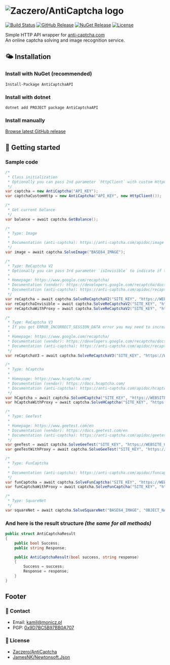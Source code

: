 # ![Zaczero/AntiCaptcha logo](https://github.com/Zaczero/AntiCaptcha/blob/master/resources/AntiCaptcha.png)

[![Build Status](https://travis-ci.com/Zaczero/AntiCaptcha.svg?branch=master)](https://travis-ci.com/Zaczero/AntiCaptcha)
[![GitHub Release](https://img.shields.io/github/v/release/Zaczero/AntiCaptcha)](https://github.com/Zaczero/AntiCaptcha/releases/latest)
[![NuGet Release](https://img.shields.io/nuget/v/AntiCaptchaAPI)](https://www.nuget.org/packages/AntiCaptchaAPI/)
[![License](https://img.shields.io/github/license/Zaczero/AntiCaptcha)](https://github.com/Zaczero/AntiCaptcha/blob/master/LICENSE)

Simple HTTP API wrapper for [anti-captcha.com](https://anti-captcha.com/)  
An online captcha solving and image recognition service.

## 🌤️ Installation

### Install with NuGet (recommended)

`Install-Package AntiCaptchaAPI`

### Install with dotnet

`dotnet add PROJECT package AntiCaptchaAPI`

### Install manually

[Browse latest GitHub release](https://github.com/Zaczero/AntiCaptcha/releases/latest)

## 🏁 Getting started

### Sample code

```cs
/*
 * Class initialization
 * Optionally you can pass 2nd parameter `httpClient` with custom HttpClient to use while requesting API
 */
var captcha = new AntiCaptcha("API_KEY");
var captchaCustomHttp = new AntiCaptcha("API_KEY", new HttpClient());

/*
 * Get current balance
 */
var balance = await captcha.GetBalance();

/*
 * Type: Image
 *
 * Documentation (anti-captcha): https://anti-captcha.com/apidoc/image
 */
var image = await captcha.SolveImage("BASE64_IMAGE");

/*
 * Type: ReCaptcha V2
 * Optionally you can pass 3rd parameter `isInvisible` to indicate if the reCaptcha is setup as invisible
 *
 * Homepage: https://www.google.com/recaptcha/
 * Documentation (vendor): https://developers.google.com/recaptcha/docs/display
 * Documentation (anti-captcha): https://anti-captcha.com/apidoc/recaptcha
 */
var reCaptcha = await captcha.SolveReCaptchaV2("SITE_KEY", "https://WEBSITE_URL");
var reCaptchaInvisible = await captcha.SolveReCaptchaV2("SITE_KEY", "https://WEBSITE_URL", true);
var reCaptchaWithProxy = await captcha.SolveReCaptchaV2("SITE_KEY", "https://WEBSITE_URL", new AntiCaptchaProxy(ProxyType.Http, "PROXY_ADDRESS", 8080), "USER_AGENT");

/*
 * Type: ReCaptcha V3
 * If you get ERROR_INCORRECT_SESSION_DATA error you may need to increase minScore value
 *
 * Homepage: https://www.google.com/recaptcha/
 * Documentation (vendor): https://developers.google.com/recaptcha/docs/v3
 * Documentation (anti-captcha): https://anti-captcha.com/apidoc/recaptcha
 */
var reCaptchaV3 = await captcha.SolveReCaptchaV3("SITE_KEY", "https://WEBSITE_URL", 0.9, "SOME_ACTION");

/*
 * Type: hCaptcha
 *
 * Homepage: https://www.hcaptcha.com/
 * Documentation (vendor): https://docs.hcaptcha.com/
 * Documentation (anti-captcha): https://anti-captcha.com/apidoc/hcaptcha
 */
var hCaptcha = await captcha.SolveHCaptcha("SITE_KEY", "https://WEBSITE_URL");
var hCaptchaWithProxy = await captcha.SolveHCaptcha("SITE_KEY", "https://WEBSITE_URL", new AntiCaptchaProxy(ProxyType.Http, "PROXY_ADDRESS", 8080), "USER_AGENT");

/*
 * Type: GeeTest
 *
 * Homepage: https://www.geetest.com/en
 * Documentation (vendor): https://docs.geetest.com/en
 * Documentation (anti-captcha): https://anti-captcha.com/apidoc/geetest
 */
var geeTest = await captcha.SolveGeeTest("SITE_KEY", "https://WEBSITE_URL", "CHALLENGE");
var geeTestWithProxy = await captcha.SolveGeeTest("SITE_KEY", "https://WEBSITE_URL", "CHALLENGE", new AntiCaptchaProxy(ProxyType.Http, "PROXY_ADDRESS", 8080), "USER_AGENT");

/*
 * Type: FunCaptcha
 *
 * Documentation (anti-captcha): https://anti-captcha.com/apidoc/funcaptcha
 */
var funCaptcha = await captcha.SolveFunCaptcha("SITE_KEY", "https://WEBSITE_URL");
var funCaptchaWithProxy = await captcha.SolveFunCaptcha("SITE_KEY", "https://WEBSITE_URL", new AntiCaptchaProxy(ProxyType.Http, "PROXY_ADDRESS", 8080), "USER_AGENT");

/*
 * Type: SquareNet
 */
var squareNet = await captcha.SolveSquareNet("BASE64_IMAGE", "OBJECT_NAME", 3, 3);
```

### And here is the result structure *(the same for all methods)*

```cs
public struct AntiCaptchaResult
{
    public bool Success;
    public string Response;

    public AntiCaptchaResult(bool success, string response)
    {
        Success = success;
        Response = response;
    }
}
```

## Footer

### 📧 Contact

* Email: [kamil@monicz.pl](mailto:kamil@monicz.pl)
* PGP: [0x9D7BC5B97BB0A707](https://gist.github.com/Zaczero/158da01bfd5b6d236f2b8ceb62dd9698)

### 📃 License

* [Zaczero/AntiCaptcha](https://github.com/Zaczero/AntiCaptcha/blob/master/LICENSE)
* [JamesNK/Newtonsoft.Json](https://github.com/JamesNK/Newtonsoft.Json/blob/master/LICENSE.md)
